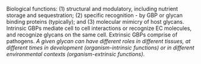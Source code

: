 Biological functions: (1) structural and modulatory, including nutrient storage and sequestration; (2) specific recognition  - by GBP or glycan binding proteins (typically); and (3) molecular mimicry of host glycans. Intrinsic GBPs mediate cell to cell interactions or recognize EC molecules, and recognize glycans on the same cell. Extrinsic GBPs comprise of pathogens. *A given glycan can have different roles in different tissues, at different times in development (organism-intrinsic functions) or in different environmental contexts (organism-extrinsic functions)*. 
